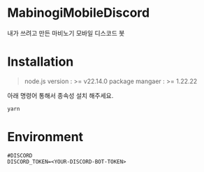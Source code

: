 # MabinogiMobileDiscord
내가 쓰려고 만든 마비노기 모바일 디스코드 봇

# Installation

> node.js version :  >= v22.14.0
> package mangaer :  >= 1.22.22

아래 명령어 통해서 종속성 설치 해주세요.
``` bash
yarn
```

# Environment

``` .env
#DISCORD
DISCORD_TOKEN=<YOUR-DISCORD-BOT-TOKEN>
```